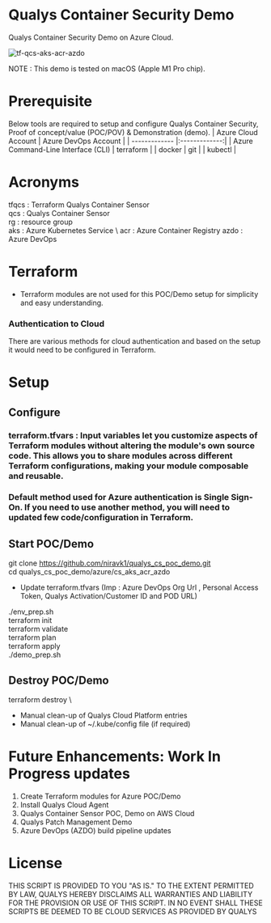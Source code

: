 # Qualys Container Security Demo
Qualys Container Security Demo on Azure Cloud. 

![tf-qcs-aks-acr-azdo](https://user-images.githubusercontent.com/12005983/180643185-6ab85d6a-def0-40a2-9a2c-4e6700c12343.svg)

NOTE : This demo is tested on macOS (Apple M1 Pro chip).

# Prerequisite
Below tools are required to setup and configure Qualys Container Security, Proof of concept/value (POC/POV) & Demonstration (demo).
| Azure Cloud Account      | Azure DevOps Account          | 
| ------------- |:-------------:|
| Azure Command-Line Interface (CLI) | terraform                          |
|           docker                   | git                                |
|           kubectl                  | 

# Acronyms
tfqcs : Terraform Qualys Container Sensor \
qcs : Qualys Container Sensor \
rg : resource group \
aks : Azure Kubernetes Service \ 
acr : Azure Container Registry
azdo : Azure DevOps



# Terraform 
- Terraform modules are not used for this POC/Demo setup for simplicity and easy understanding. 

### Authentication to Cloud 
There are various methods for cloud authentication and based on the setup it would need to be configured in Terraform. 

# Setup 

## Configure
### terraform.tfvars : Input variables let you customize aspects of Terraform modules without altering the module's own source code. This allows you to share modules across different Terraform configurations, making your module composable and reusable.

### Default method used for Azure authentication is Single Sign-On. If you need to use another method, you will need to updated few code/configuration in Terraform.  

## Start POC/Demo
git clone https://github.com/niravk1/qualys_cs_poc_demo.git \
cd qualys_cs_poc_demo/azure/cs_aks_acr_azdo 

- Update terraform.tfvars (Imp : Azure DevOps Org Url , Personal Access Token, Qualys Activation/Customer ID and POD URL)

./env_prep.sh \
terraform init \
terraform validate \
terraform plan \
terraform apply \
./demo_prep.sh 

## Destroy POC/Demo
terraform destroy \
- Manual clean-up of Qualys Cloud Platform entries
- Manual clean-up of ~/.kube/config file (if required)

# Future Enhancements: Work In Progress updates
1. Create Terraform modules for Azure POC/Demo
2. Install Qualys Cloud Agent
2. Qualys Container Sensor POC, Demo on AWS Cloud
3. Qualys Patch Management Demo 
4. Azure DevOps (AZDO) build pipeline updates 


# License
THIS SCRIPT IS PROVIDED TO YOU "AS IS." TO THE EXTENT PERMITTED BY LAW, QUALYS HEREBY DISCLAIMS ALL WARRANTIES AND LIABILITY FOR THE PROVISION OR USE OF THIS SCRIPT. IN NO EVENT SHALL THESE SCRIPTS BE DEEMED TO BE CLOUD SERVICES AS PROVIDED BY QUALYS

